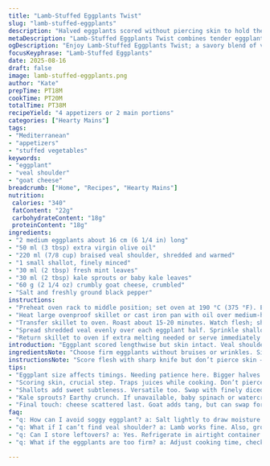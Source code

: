 ```yaml
---
title: "Lamb-Stuffed Eggplants Twist"
slug: "lamb-stuffed-eggplants"
description: "Halved eggplants scored without piercing skin to hold the juices. Lamb braised, shredded, replaced by veal shoulder for softer texture. Shallots replace onion green for sweeter notes. Fresh mint swaps coriander; kale sprouts substitute mustard shoots. Feta swapped with crumbly goat cheese adding tang. Cooked on stovetop then finished in oven until golden, tender and aromatic. Seasoned but not overloaded; salt balanced carefully because cheese brings saltiness. Visual cues essential: skin glossy, flesh soft but intact. A warm rich meat topping contrasting creamy cheese, bright herbs, and slight bitterness from kale sprouts."
metaDescription: "Lamb-Stuffed Eggplants Twist combines tender eggplants with rich veal, fresh herbs, and tangy goat cheese for a Mediterranean delight."
ogDescription: "Enjoy Lamb-Stuffed Eggplants Twist; a savory blend of veal, fresh herbs, and goat cheese that will satisfy your craving for Mediterranean fare."
focusKeyphrase: "Lamb-Stuffed Eggplants"
date: 2025-08-16
draft: false
image: lamb-stuffed-eggplants.png
author: "Kate"
prepTime: PT18M
cookTime: PT20M
totalTime: PT38M
recipeYield: "4 appetizers or 2 main portions"
categories: ["Hearty Mains"]
tags:
- "Mediterranean"
- "appetizers"
- "stuffed vegetables"
keywords:
- "eggplant"
- "veal shoulder"
- "goat cheese"
breadcrumb: ["Home", "Recipes", "Hearty Mains"]
nutrition: 
 calories: "340"
 fatContent: "22g"
 carbohydrateContent: "18g"
 proteinContent: "18g"
ingredients:
- "2 medium eggplants about 16 cm (6 1/4 in) long"
- "50 ml (3 tbsp) extra virgin olive oil"
- "220 ml (7/8 cup) braised veal shoulder, shredded and warmed"
- "1 small shallot, finely minced"
- "30 ml (2 tbsp) fresh mint leaves"
- "30 ml (2 tbsp) kale sprouts or baby kale leaves"
- "60 g (2 1/4 oz) crumbly goat cheese, crumbled"
- "Salt and freshly ground black pepper"
instructions:
- "Preheat oven rack to middle position; set oven at 190 °C (375 °F). Eggplants halved lengthwise. Score flesh in criss-cross pattern without piercing skin; prevents oil and juices leaking out while cooking. Salt flesh lightly, pepper sparingly; the salt draws out moisture and firm texture but don't overdo – eggplant too wet is mushy later."
- "Heat large ovenproof skillet or cast iron pan with oil over medium-high. Place eggplant flesh side down; hear soft sizzle should start immediately. Cook until bottom flesh has golden spots and skin blisters slightly. Flip eggplants skin side down; expect sticky hiss as wet side hits hot pan."
- "Transfer skillet to oven. Roast about 15-20 minutes. Watch flesh; should be tender when poked with fork but no collapsing. Skin must remain intact and not leathery or papery dry."
- "Spread shredded veal evenly over each eggplant half. Sprinkle shallots, fresh mint, and kale sprouts on top. Crumble goat cheese over all - cheese melts slightly, adding richness and acidity."
- "Return skillet to oven if extra melting needed or serve immediately to keep fresh flavors alive. Serve warm, not piping hot - flavors and textures best balanced this way."
introduction: "Eggplant scored lengthwise but skin intact. Veal shoulder replaces lamb — softer, less gamy. Shallots swap for onion green; sweeter, subtle. Mint over coriander; bright, fresh. Kale sprouts add earthy crunch instead of mustard shoots. Cheese swapped feta for tangy goat cheese, crumbly, melts slightly. Oil sizzles when eggplants hit pan, caramelization starts. Oven finishes tenderness. Don’t rush skin cracks, juices leak. Meat piled thin, aromatics finely chopped. Cheese scattered last, just melting, not burning. Serve warm; flavors better balanced below scalding heat. A practical dish pushing contrasts: cream, meat, bitter greens, and herbaceous brightness all in one bite."
ingredientsNote: "Choose firm eggplants without bruises or wrinkles. Size impacts timing; thicker needs longer. Veal shoulder slow braised till loosening fibers — swap lamb or even pork shoulder if out. Shallots — best mild sweetness — use red onion if must. Fresh mint not dry — vitality lost. Kale sprouts pungent pop, but baby spinach can stand in. Goat cheese acidic, crumbly texture: ricotta salata or pecorino for variation. Salt gently on flesh so it draws without soggy excess. High quality olive oil matters: cold pressed extra virgin preferred. Balance salt carefully, cheese adds saltiness too."
instructionsNote: "Score flesh with sharp knife but don’t pierce skin — liquid retention key. Heat oil ‘til a faint shimmer before adding eggplants. Listen for sizzle — it signals caramelization onset. Cook flesh side first; flip gently using spatula and tongs together, preserving shape. Finish in oven 15-20 minutes — check fork tenderness frequently; flesh soft but intact is goal. Distribute shredded veal evenly — clusters dry unevenly. Sprinkle shallots, mint, sprouts last so they remain fresh. Add cheese as final touch before serving; melts partially, adds creamy acidity. Ovenproof skillet eliminates dish washing and easy layering. Rest briefly post-oven; flavors meld and warmth dissipates to balanced bite."
tips:
- "Eggplant size affects timings. Needing patience here. Bigger halves can take longer. Choose firm ones—no soft spots, wrinkles, nothing. Check texture."
- "Scoring skin, crucial step. Traps juices while cooking. Don’t pierce through. Sizzle's good, means caramelization starting. Heat evenly to avoid burnt edges."
- "Shallots add sweet subtleness. Versatile too. Swap with finely diced red onion if needed. Fresh mint replaces dried, bright contrast. Use only fresh."
- "Kale sprouts? Earthy crunch. If unavailable, baby spinach or watercress work too depending on what's in fridge. Adjust texture, flavors accordingly."
- "Final touch: cheese scattered last. Goat adds tang, but can swap for ricotta salata or pecorino—tweak salt for balance. Quality oil matters; cold-pressed."
faq:
- "q: How can I avoid soggy eggplant? a: Salt lightly to draw moisture. Too much makes it mushy; consider using less. Choose firm veggies."
- "q: What if I can’t find veal shoulder? a: Lamb works fine. Also, ground beef can work, but needs slow cooking for tenderness. Beef tasty too."
- "q: Can I store leftovers? a: Yes. Refrigerate in airtight container. Good for a few days. Reheat gently. Avoid microwave craziness; oven best."
- "q: What if the eggplants are too firm? a: Adjust cooking time, check often. If undercooked, roast longer but watch for drying out. Moisten with oil."

---
```

